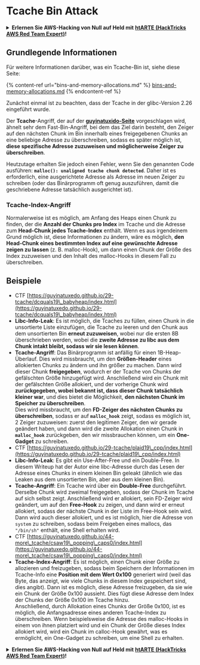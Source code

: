 # Tcache Bin Attack

<details>

<summary><strong>Erlernen Sie AWS-Hacking von Null auf Held mit</strong> <a href="https://training.hacktricks.xyz/courses/arte"><strong>htARTE (HackTricks AWS Red Team Expert)</strong></a><strong>!</strong></summary>

Andere Möglichkeiten, HackTricks zu unterstützen:

* Wenn Sie Ihr **Unternehmen in HackTricks beworben sehen möchten** oder **HackTricks als PDF herunterladen möchten**, überprüfen Sie die [**ABONNEMENTPLÄNE**](https://github.com/sponsors/carlospolop)!
* Holen Sie sich das [**offizielle PEASS & HackTricks-Merchandise**](https://peass.creator-spring.com)
* Entdecken Sie [**The PEASS Family**](https://opensea.io/collection/the-peass-family), unsere Sammlung exklusiver [**NFTs**](https://opensea.io/collection/the-peass-family)
* **Treten Sie der** 💬 [**Discord-Gruppe**](https://discord.gg/hRep4RUj7f) oder der [**Telegram-Gruppe**](https://t.me/peass) bei oder **folgen** Sie uns auf **Twitter** 🐦 [**@hacktricks\_live**](https://twitter.com/hacktricks\_live)**.**
* **Teilen Sie Ihre Hacking-Tricks, indem Sie PRs an die** [**HackTricks**](https://github.com/carlospolop/hacktricks) und [**HackTricks Cloud**](https://github.com/carlospolop/hacktricks-cloud) GitHub-Repositories einreichen.

</details>

## Grundlegende Informationen

Für weitere Informationen darüber, was ein Tcache-Bin ist, siehe diese Seite:

{% content-ref url="bins-and-memory-allocations.md" %}
[bins-and-memory-allocations.md](bins-and-memory-allocations.md)
{% endcontent-ref %}

Zunächst einmal ist zu beachten, dass der Tcache in der glibc-Version 2.26 eingeführt wurde.

Der **Tcache**-Angriff, der auf der [**guyinatuxido-Seite**](https://guyinatuxedo.github.io/29-tcache/tcache\_explanation/index.html) vorgeschlagen wird, ähnelt sehr dem Fast-Bin-Angriff, bei dem das Ziel darin besteht, den Zeiger auf den nächsten Chunk im Bin innerhalb eines freigegebenen Chunks an eine beliebige Adresse zu überschreiben, sodass es später möglich ist, **diese spezifische Adresse zuzuweisen und möglicherweise Zeiger zu überschreiben**.

Heutzutage erhalten Sie jedoch einen Fehler, wenn Sie den genannten Code ausführen: **`malloc(): unaligned tcache chunk detected`**. Daher ist es erforderlich, eine ausgerichtete Adresse als Adresse im neuen Zeiger zu schreiben (oder das Binärprogramm oft genug auszuführen, damit die geschriebene Adresse tatsächlich ausgerichtet ist).

### Tcache-Index-Angriff

Normalerweise ist es möglich, am Anfang des Heaps einen Chunk zu finden, der die **Anzahl der Chunks pro Index** im Tcache und die Adresse zum **Head-Chunk jedes Tcache-Index** enthält. Wenn es aus irgendeinem Grund möglich ist, diese Informationen zu ändern, wäre es möglich, **den Head-Chunk eines bestimmten Index auf eine gewünschte Adresse zeigen zu lassen** (z. B. malloc-Hook), um dann einen Chunk der Größe des Index zuzuweisen und den Inhalt des malloc-Hooks in diesem Fall zu überschreiben.

## Beispiele

* CTF [https://guyinatuxedo.github.io/29-tcache/dcquals19\_babyheap/index.html](https://guyinatuxedo.github.io/29-tcache/dcquals19\_babyheap/index.html)
* **Libc-Info-Leak**: Es ist möglich, die Tcaches zu füllen, einen Chunk in die unsortierte Liste einzufügen, die Tcache zu leeren und den Chunk aus dem unsortierten Bin **erneut zuzuweisen**, wobei nur die ersten 8B überschrieben werden, wobei die **zweite Adresse zu libc aus dem Chunk intakt bleibt, sodass wir sie lesen können**.
* **Tcache-Angriff**: Das Binärprogramm ist anfällig für einen 1B-Heap-Überlauf. Dies wird missbraucht, um den **Größen-Header** eines allokierten Chunks zu ändern und ihn größer zu machen. Dann wird dieser Chunk **freigegeben**, wodurch er der Tcache von Chunks der gefälschten Größe hinzugefügt wird. Anschließend wird ein Chunk mit der gefälschten Größe allokiert, und der vorherige Chunk wird **zurückgegeben, wobei bekannt ist, dass dieser Chunk tatsächlich kleiner war**, und dies bietet die Möglichkeit, **den nächsten Chunk im Speicher zu überschreiben**.\
Dies wird missbraucht, um den **FD-Zeiger des nächsten Chunks zu überschreiben**, sodass er auf **`malloc_hook`** zeigt, sodass es möglich ist, 2 Zeiger zuzuweisen: zuerst den legitimen Zeiger, den wir gerade geändert haben, und dann wird die zweite Allokation einen Chunk in **`malloc_hook`** zurückgeben, den wir missbrauchen können, um ein **One-Gadget** zu schreiben.
* CTF [https://guyinatuxedo.github.io/29-tcache/plaid19\_cpp/index.html](https://guyinatuxedo.github.io/29-tcache/plaid19\_cpp/index.html)
* **Libc-Info-Leak**: Es gibt ein Use-After-Free und ein Double-Free. In diesem Writeup hat der Autor eine libc-Adresse durch das Lesen der Adresse eines Chunks in einem kleinen Bin geleakt (ähnlich wie das Leaken aus dem unsortierten Bin, aber aus dem kleinen Bin).
* **Tcache-Angriff**: Ein Tcache wird über ein **Double-Free** durchgeführt. Derselbe Chunk wird zweimal freigegeben, sodass der Chunk im Tcache auf sich selbst zeigt. Anschließend wird er allokiert, sein FD-Zeiger wird geändert, um auf den **Free-Hook** zu zeigen, und dann wird er erneut allokiert, sodass der nächste Chunk in der Liste im Free-Hook sein wird. Dann wird auch dieser allokiert, und es ist möglich, hier die Adresse von `system` zu schreiben, sodass beim Freigeben eines mallocs, das `"/bin/sh"` enthält, eine Shell erhalten wird.
* CTF [https://guyinatuxedo.github.io/44-more\_tcache/csaw19\_popping\_caps0/index.html](https://guyinatuxedo.github.io/44-more\_tcache/csaw19\_popping\_caps0/index.html)
* **Tcache-Index-Angriff**: Es ist möglich, einen Chunk einer Größe zu allozieren und freizugeben, sodass beim Speichern der Informationen im Tcache-Info eine **Position mit dem Wert 0x100** generiert wird (weil das Byte, das anzeigt, wie viele Chunks in diesem Index gespeichert sind, dies angibt). Dann ist es möglich, diese Adresse freizugeben, da sie wie ein Chunk der Größe 0x100 aussieht. Dies fügt diese Adresse dem Index der Chunks der Größe 0x100 im Tcache hinzu.\
Anschließend, durch Allokation eines Chunks der Größe 0x100, ist es möglich, die Anfangsadresse eines anderen Tcache-Index zu überschreiben. Wenn beispielsweise die Adresse des malloc-Hooks in einem von ihnen platziert wird und ein Chunk der Größe dieses Index allokiert wird, wird ein Chunk im calloc-Hook gewährt, was es ermöglicht, ein One-Gadget zu schreiben, um eine Shell zu erhalten.

<details>

<summary><strong>Erlernen Sie AWS-Hacking von Null auf Held mit</strong> <a href="https://training.hacktricks.xyz/courses/arte"><strong>htARTE (HackTricks AWS Red Team Expert)</strong></a><strong>!</strong></summary>

Andere Möglichkeiten, HackTricks zu unterstützen:

* Wenn Sie Ihr **Unternehmen in HackTricks beworben sehen möchten** oder **HackTricks als PDF herunterladen möchten**, überprüfen Sie die [**ABONNEMENTPLÄNE**](https://github.com/sponsors/carlospolop)!
* Holen Sie sich das [**offizielle PEASS & HackTricks-Merchandise**](https://peass.creator-spring.com)
* Entdecken Sie [**The PEASS Family**](https://opensea.io/collection/the-peass-family), unsere Sammlung exklusiver [**NFTs**](https://opensea.io/collection/the-peass-family)
* **Treten Sie der** 💬 [**Discord-Gruppe**](https://discord.gg/hRep4RUj7f) oder der [**Telegram-Gruppe**](https://t.me/peass) bei oder **folgen** Sie uns auf **Twitter** 🐦 [**@hacktricks\_live**](https://twitter.com/hacktricks\_live)**.**
* **Teilen Sie Ihre Hacking-Tricks, indem Sie PRs an die** [**HackTricks**](https://github.com/carlospolop/hacktricks) und [**HackTricks Cloud**](https://github.com/carlospolop/hacktricks-cloud) GitHub-Repositories einreichen.

</details>
